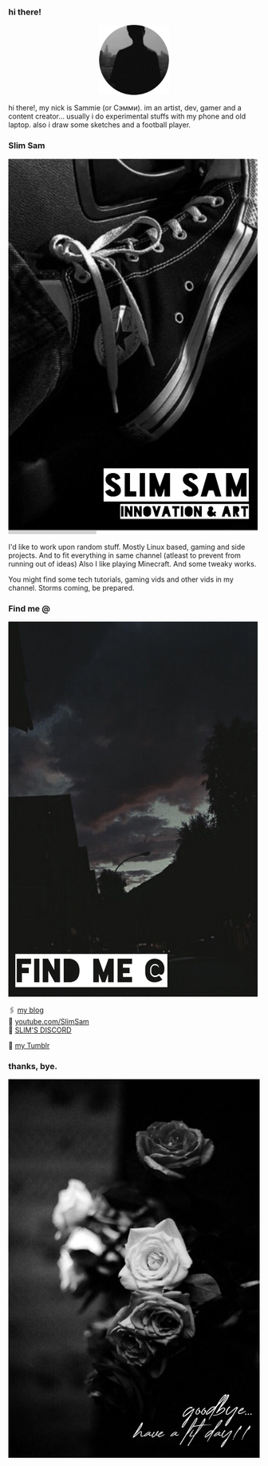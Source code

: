 ### hi there!
<p align="center">
  <img 
    width="140"
    height="140"
    src="https://raw.githubusercontent.com/slimsam4u/slimsam4u/main/20220424_110618.png"
  >
</p>

hi there!, my nick is Sammie (or Сэмми). im an artist, dev, gamer and a content creator... usually i do experimental stuffs with my phone and old laptop. also i draw some sketches and a football player.



### Slim Sam
![SlimSam](https://raw.githubusercontent.com/slimsam4u/slimsam4u/main/20220424_110349.png)

I'd like to work upon random stuff. Mostly Linux based, gaming and side projects. And to fit everything in same channel (atleast to prevent from running out of ideas) Also I like playing Minecraft. And some tweaky works.

You might find some tech tutorials, gaming vids and other vids in my channel. Storms coming, be prepared.


### Find me @
![follow me](https://raw.githubusercontent.com/slimsam4u/slimsam4u/main/20220424_110440.jpg)

🖇️ [my blog](https://Slimsam4u.blogspot.com) </br>
🎥 [youtube.com/SlimSam](https://youtube.com/SlimSam) </br>
🍭 [SLIM'S DISCORD](https://discord.gg/NrgxDUTcSf) </br>

🖤 [my Tumblr](http://alariesxm.tumblr.com)


### thanks, bye.
![goodbye](https://raw.githubusercontent.com/slimsam4u/slimsam4u/main/20220424_105737.png)
